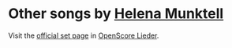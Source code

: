 
# Other songs by [Helena Munktell](..)

Visit the [official set page] in [OpenScore Lieder].

[official set page]: https://musescore.com/openscore-lieder-corpus/sets/5107548
[OpenScore Lieder]: https://musescore.com/openscore-lieder-corpus
